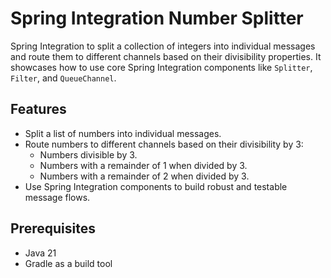 # Spring Integration Number Splitter

Spring Integration to split a collection of integers into individual messages and route them to different channels based on their divisibility properties. 
It showcases how to use core Spring Integration components like `Splitter`, `Filter`, and `QueueChannel`.

## Features

- Split a list of numbers into individual messages.
- Route numbers to different channels based on their divisibility by 3:
    - Numbers divisible by 3.
    - Numbers with a remainder of 1 when divided by 3.
    - Numbers with a remainder of 2 when divided by 3.
- Use Spring Integration components to build robust and testable message flows.

## Prerequisites

- Java 21
- Gradle as a build tool